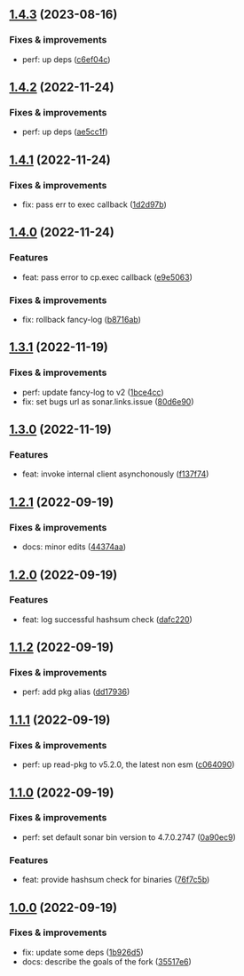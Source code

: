 ## [1.4.3](https://github.com/qiwi-forks/sonar-scanner-npm/compare/v1.4.2...v1.4.3) (2023-08-16)

### Fixes & improvements
* perf: up deps ([c6ef04c](https://github.com/qiwi-forks/sonar-scanner-npm/commit/c6ef04ce68ee04a60660158dbae2f22b913f9eb7))

## [1.4.2](https://github.com/qiwi-forks/sonar-scanner-npm/compare/v1.4.1...v1.4.2) (2022-11-24)

### Fixes & improvements
* perf: up deps ([ae5cc1f](https://github.com/qiwi-forks/sonar-scanner-npm/commit/ae5cc1f492d10acc52a2ed9fdcc17276a50b8df0))

## [1.4.1](https://github.com/qiwi-forks/sonar-scanner-npm/compare/v1.4.0...v1.4.1) (2022-11-24)

### Fixes & improvements
* fix: pass err to exec callback ([1d2d97b](https://github.com/qiwi-forks/sonar-scanner-npm/commit/1d2d97bae555b6f794362f231a099e6747448118))

## [1.4.0](https://github.com/qiwi-forks/sonar-scanner-npm/compare/v1.3.1...v1.4.0) (2022-11-24)

### Features
* feat: pass error to cp.exec callback ([e9e5063](https://github.com/qiwi-forks/sonar-scanner-npm/commit/e9e506360ebcfff56a45d72bdbac30b1f18de120))

### Fixes & improvements
* fix: rollback fancy-log ([b8716ab](https://github.com/qiwi-forks/sonar-scanner-npm/commit/b8716ab56527feb1243308cc515e0e910ecd223e))

## [1.3.1](https://github.com/qiwi-forks/sonar-scanner-npm/compare/v1.3.0...v1.3.1) (2022-11-19)

### Fixes & improvements
* perf: update fancy-log to v2 ([1bce4cc](https://github.com/qiwi-forks/sonar-scanner-npm/commit/1bce4cc34f0c18cc807b7b5a68ee61280b4e7b88))
* fix: set bugs url as sonar.links.issue ([80d6e90](https://github.com/qiwi-forks/sonar-scanner-npm/commit/80d6e90e94f93024016bd597c7f2b1228a57da0d))

## [1.3.0](https://github.com/qiwi-forks/sonar-scanner-npm/compare/v1.2.1...v1.3.0) (2022-11-19)

### Features
* feat: invoke internal client asynchonously ([f137f74](https://github.com/qiwi-forks/sonar-scanner-npm/commit/f137f74b025df429dfc6d2a61cce0228b212b511))

## [1.2.1](https://github.com/qiwi-forks/sonar-scanner-npm/compare/v1.2.0...v1.2.1) (2022-09-19)

### Fixes & improvements
* docs: minor edits ([44374aa](https://github.com/qiwi-forks/sonar-scanner-npm/commit/44374aa34225156c7b6399a631a909204a9d2725))

## [1.2.0](https://github.com/qiwi-forks/sonar-scanner-npm/compare/v1.1.2...v1.2.0) (2022-09-19)

### Features
* feat: log successful hashsum check ([dafc220](https://github.com/qiwi-forks/sonar-scanner-npm/commit/dafc22086f40a73309e01f4e574ae8bd4c99bb3f))

## [1.1.2](https://github.com/qiwi-forks/sonar-scanner-npm/compare/v1.1.1...v1.1.2) (2022-09-19)

### Fixes & improvements
* perf: add pkg alias ([dd17936](https://github.com/qiwi-forks/sonar-scanner-npm/commit/dd17936e18e3263800ee94be2d53e33956e4b511))

## [1.1.1](https://github.com/qiwi-forks/sonar-scanner-npm/compare/v1.1.0...v1.1.1) (2022-09-19)

### Fixes & improvements
* perf: up read-pkg to v5.2.0, the latest non esm ([c064090](https://github.com/qiwi-forks/sonar-scanner-npm/commit/c0640900ba49bceb7c64cc8c4ce4b2eb0a6fa200))

## [1.1.0](https://github.com/qiwi-forks/sonar-scanner-npm/compare/v1.0.0...v1.1.0) (2022-09-19)

### Fixes & improvements
* perf: set default sonar bin version to 4.7.0.2747 ([0a90ec9](https://github.com/qiwi-forks/sonar-scanner-npm/commit/0a90ec9a1defb638a04c954d8323b7e36d0c7991))

### Features
* feat: provide hashsum check for binaries ([76f7c5b](https://github.com/qiwi-forks/sonar-scanner-npm/commit/76f7c5bb04a1689d8e8933ac9e8b8d40caf8eda2))

## [1.0.0](https://github.com/qiwi-forks/sonar-scanner-npm/compare/undefined...v1.0.0) (2022-09-19)

### Fixes & improvements
* fix: update some deps ([1b926d5](https://github.com/qiwi-forks/sonar-scanner-npm/commit/1b926d5d9949ed544cc7d2066c9a6176a00fb894))
* docs: describe the goals of the fork ([35517e6](https://github.com/qiwi-forks/sonar-scanner-npm/commit/35517e6e92f14528e96d93ed4716829272d9fd79))
